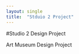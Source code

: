 ```yaml
---
layout: single
title:  "Stduio 2 Project"
---
```

#Studio 2 Design Project

Art Museum Design Project
